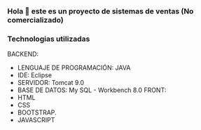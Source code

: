 ### Hola 👋 este es un proyecto de sistemas de ventas (No comercializado)

### Technologias utilizadas
BACKEND:
- LENGUAJE DE PROGRAMACIÓN: JAVA
- IDE: Eclipse
- SERVIDOR: Tomcat 9.0
- BASE DE DATOS: My SQL - Workbench 8.0
FRONT:
- HTML
- CSS
- BOOTSTRAP.
- JAVASCRIPT
